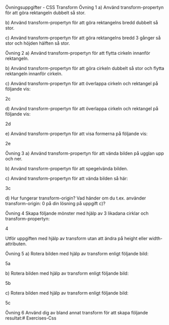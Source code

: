 Övningsuppgifter - CSS Transform
Övning 1
a) Använd transform-propertyn för att göra rektangeln dubbelt så stor.

b) Använd transform-propertyn för att göra rektangelns bredd dubbelt så stor.

c) Använd transform-propertyn för att göra rektangelns bredd 3 gånger så stor och höjden hälften så stor.

Övning 2
a) Använd transform-propertyn för att flytta cirkeln innanför rektangeln.

b) Använd transform-propertyn för att göra cirkeln dubbelt så stor och flytta rektangeln innanför cirkeln.

c) Använd transform-propertyn för att överlappa cirkeln och rektangel på följande vis:

2c

d) Använd transform-propertyn för att överlappa cirkeln och rektangel på följande vis:

2d

e) Använd transform-propertyn för att visa formerna på följande vis:

2e

Övning 3
a) Använd transform-propertyn för att vända bilden på ugglan upp och ner.

b) Använd transform-propertyn för att spegelvända bilden.

c) Använd transform-propertyn för att vända bilden så här:

3c

d) Hur fungerar transform-origin? Vad händer om du t.ex. använder transform-origin: 0 på din lösning på uppgift c)?

Övning 4
Skapa följande mönster med hjälp av 3 likadana cirklar och transform-propertyn:

4

Utför uppgiften med hjälp av transform utan att ändra på height eller width-attributen.

Övning 5
a) Rotera bilden med hjälp av transform enligt följande bild:

5a

b) Rotera bilden med hjälp av transform enligt följande bild:

5b

c) Rotera bilden med hjälp av transform enligt följande bild:

5c

Övning 6
Använd dig av bland annat transform för att skapa följande resultat:# Exercises-Css
